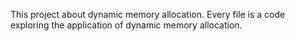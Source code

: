 This project about dynamic memory allocation.
Every file is a code exploring the application of dynamic memory allocation.
